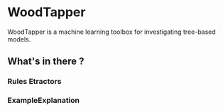 # WoodTapper

WoodTapper is a machine learning toolbox for investigating tree-based models.

## What's in there ?

### Rules Etractors

### ExampleExplanation
